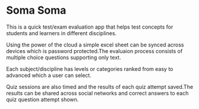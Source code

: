 # Soma Soma 

This is a quick test/exam evaluation app that helps test concepts for  students and learners in 
different disciplines.

Using the power of the cloud a simple excel sheet can be synced across devices which is password 
protected.The evaluaion process consists of multiple choice questions supporting only text.

Each subject/discipline has levels or categories ranked from easy to advanced which a user can select.

Quiz sessions are also timed and the results of each quiz attempt saved.The results can be shared across social networks and correct answers to each quiz question attempt shown.




 




















